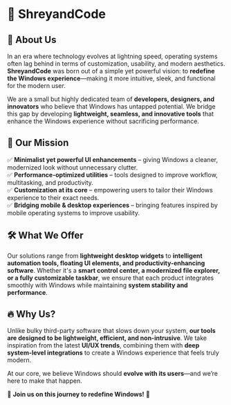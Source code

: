 # 🚀 ShreyandCode

## 🏢 About Us

In an era where technology evolves at lightning speed, operating systems often lag behind in terms of customization, usability, and modern aesthetics. **ShreyandCode** was born out of a simple yet powerful vision: to **redefine the Windows experience**—making it more intuitive, sleek, and functional for the modern user.

We are a small but highly dedicated team of **developers, designers, and innovators** who believe that Windows has untapped potential. We bridge this gap by developing **lightweight, seamless, and innovative tools** that enhance the Windows experience without sacrificing performance.

## 🎯 Our Mission

✅ **Minimalist yet powerful UI enhancements** – giving Windows a cleaner, modernized look without unnecessary clutter.  
✅ **Performance-optimized utilities** – tools designed to improve workflow, multitasking, and productivity.  
✅ **Customization at its core** – empowering users to tailor their Windows experience to their exact needs.  
✅ **Bridging mobile & desktop experiences** – bringing features inspired by mobile operating systems to improve usability.  

## 🛠 What We Offer

Our solutions range from **lightweight desktop widgets** to **intelligent automation tools, floating UI elements, and productivity-enhancing software**. Whether it's a **smart control center, a modernized file explorer, or a fully customizable taskbar**, we ensure that each product integrates smoothly with Windows while maintaining **system stability and performance**.

## 🔥 Why Us?

Unlike bulky third-party software that slows down your system, **our tools are designed to be lightweight, efficient, and non-intrusive**. We take inspiration from the latest **UI/UX trends**, combining them with **deep system-level integrations** to create a Windows experience that feels truly modern.

At our core, we believe Windows should **evolve with its users**—and we’re here to make that happen.

🚀 **Join us on this journey to redefine Windows!** 🚀


